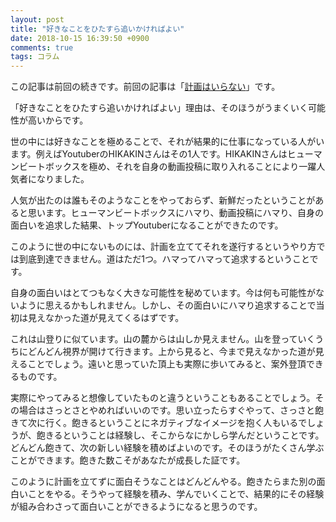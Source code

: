```yaml
---
layout: post
title: "好きなことをひたすら追いかければよい"
date: 2018-10-15 16:39:50 +0900
comments: true
tags: コラム
---
```


この記事は前回の続きです。前回の記事は「[計画はいらない](/blog/2018/10/12/not-goal/)」です。

「好きなことをひたすら追いかければよい」理由は、そのほうがうまくいく可能性が高いからです。

世の中には好きなことを極めることで、それが結果的に仕事になっている人がいます。例えばYoutuberのHIKAKINさんはその1人です。HIKAKINさんはヒューマンビートボックスを極め、それを自身の動画投稿に取り入れることにより一躍人気者になりました。

人気が出たのは誰もそのようなことをやっておらず、新鮮だったということがあると思います。ヒューマンビートボックスにハマり、動画投稿にハマり、自身の面白いを追求した結果、トップYoutuberになることができたのです。

このように世の中にないものには、計画を立ててそれを遂行するというやり方では到底到達できません。道はただ1つ。ハマってハマって追求するということです。

自身の面白いはとてつもなく大きな可能性を秘めています。今は何も可能性がないように思えるかもしれません。しかし、その面白いにハマり追求することで当初は見えなかった道が見えてくるはずです。

これは山登りに似ています。山の麓からは山しか見えません。山を登っていくうちにどんどん視界が開けて行きます。上から見ると、今まで見えなかった道が見えることでしょう。遠いと思っていた頂上も実際に歩いてみると、案外登頂できるものです。

実際にやってみると想像していたものと違うということもあることでしょう。その場合はさっとさとやめればいいのです。思い立ったらすぐやって、さっさと飽きて次に行く。飽きるということにネガティブなイメージを抱く人もいるでしょうが、飽きるということは経験し、そこからなにかしら学んだということです。どんどん飽きて、次の新しい経験を積めばよいのです。そのほうがたくさん学ぶことができます。飽きた数こそがあなたが成長した証です。

このように計画を立てずに面白そうなことはどんどんやる。飽きたらまた別の面白いことをやる。そうやって経験を積み、学んでいくことで、結果的にその経験が組み合わさって面白いことができるようになると思うのです。
